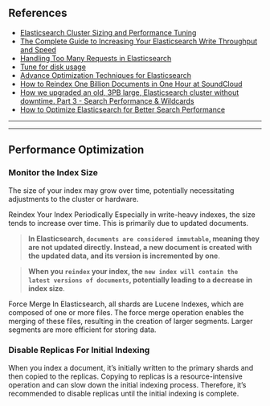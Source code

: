 ## References
- [Elasticsearch Cluster Sizing and Performance Tuning](https://alikzlda.medium.com/elasticsearch-cluster-sizing-and-performance-tuning-42c7dd54de3c)
- [The Complete Guide to Increasing Your Elasticsearch Write Throughput and Speed](https://luis-sena.medium.com/the-complete-guide-to-increase-your-elasticsearch-write-throughput-e3da4c1f9e92)
- [Handling Too Many Requests in Elasticsearch](https://opster.com/guides/elasticsearch/operations/elasticsearch-handling-too-many-requests/)
- [Tune for disk usage](https://www.elastic.co/guide/en/elasticsearch/reference/current/tune-for-disk-usage.html)
- [Advance Optimization Techniques for Elasticsearch](https://medium.com/csit-tech-blog/advance-optimization-techniques-for-elasticsearch-b728f59b70cc)
- [How to Reindex One Billion Documents in One Hour at SoundCloud](https://developers.soundcloud.com/blog/how-to-reindex-1-billion-documents-in-1-hour-at-soundcloud)
- [How we upgraded an old, 3PB large, Elasticsearch cluster without downtime. Part 3 - Search Performance & Wildcards](https://underthehood.meltwater.com/blog/2022/11/25/how-we-upgraded-an-old-3pb-large-elasticsearch-cluster-without-downtime-part-3-search-performance-and-wildcards/)
- [How to Optimize Elasticsearch for Better Search Performance](https://medium.com/@burak.altas/how-to-optimize-elasticsearch-for-better-search-performance-283492e475f8)
---
---

## Performance Optimization

### Monitor the Index Size

The size of your index may grow over time, potentially necessitating adjustments to the cluster or hardware.

Reindex Your Index Periodically
Especially in write-heavy indexes, the size tends to increase over time. This is primarily due to updated documents. 

> **In Elasticsearch, `documents are considered immutable`, meaning they are not updated directly. Instead, a new document is created with the updated data, and its version is incremented by one**. 

> **When you `reindex` your index, the `new index will contain the latest versions of documents`, potentially leading to a decrease in index size**.

Force Merge
In Elasticsearch, all shards are Lucene Indexes, which are composed of one or more files. The force merge operation enables the merging of these files, resulting in the creation of larger segments. Larger segments are more efficient for storing data.

### Disable Replicas For Initial Indexing

When you index a document, it’s initially written to the primary shards and then copied to the replicas. Copying to replicas is a resource-intensive operation and can slow down the initial indexing process. Therefore, it’s recommended to disable replicas until the initial indexing is complete.

